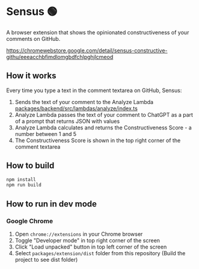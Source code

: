 # Sensus 🟢

A browser extension that shows the opinionated constructiveness of your comments on GitHub.

https://chromewebstore.google.com/detail/sensus-constructive-githu/eeeacchbfimdlomgbdfchlpghjlcmeod

## How it works

Every time you type a text in the comment textarea on GitHub, Sensus:

1. Sends the text of your comment to the Analyze Lambda [packages/backend/src/lambdas/analyze/index.ts](packages/backend/src/lambdas/analyze/index.ts)
1. Analyze Lambda passes the text of your comment to ChatGPT as a part of a prompt that returns JSON with values
1. Analyze Lambda calculates and returns the Constructiveness Score - a number between 1 and 5
1. The Constructiveness Score is shown in the top right corner of the comment textarea

## How to build

```sh
npm install
npm run build
```

## How to run in dev mode
### Google Chrome

1. Open `chrome://extensions` in your Chrome browser
1. Toggle "Developer mode" in top right corner of the screen
1. Click "Load unpacked" button in top left corner of the screen
1. Select `packages/extension/dist` folder from this repository (Build the project to see dist folder)